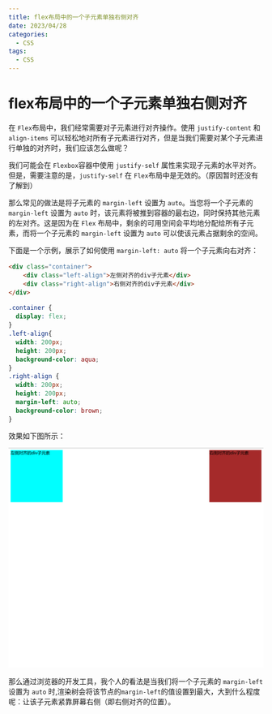 ```yaml
---
title: flex布局中的一个子元素单独右侧对齐
date: 2023/04/28
categories:
  - CSS
tags:
  - CSS
---
```


# flex布局中的一个子元素单独右侧对齐

在 `Flex`布局中，我们经常需要对子元素进行对齐操作。使用 `justify-content` 和 `align-items` 可以轻松地对所有子元素进行对齐，但是当我们需要对某个子元素进行单独的对齐时，我们应该怎么做呢？

我们可能会在 `Flexbox`容器中使用 `justify-self` 属性来实现子元素的水平对齐。但是，需要注意的是，`justify-self` 在 `Flex`布局中是无效的。（原因暂时还没有了解到）

那么常见的做法是将子元素的 `margin-left` 设置为 `auto`。当您将一个子元素的 `margin-left` 设置为 `auto` 时，该元素将被推到容器的最右边，同时保持其他元素的左对齐。这是因为在 `Flex` 布局中，剩余的可用空间会平均地分配给所有子元素，而将一个子元素的 `margin-left` 设置为 `auto` 可以使该元素占据剩余的空间。

下面是一个示例，展示了如何使用 `margin-left: auto` 将一个子元素向右对齐：

```html
<div class="container">
    <div class="left-align">左侧对齐的div子元素</div>
    <div class="right-align">右侧对齐的div子元素</div>
</div>
```

```css
.container {
  display: flex;
}
.left-align{
  width: 200px;
  height: 200px;
  background-color: aqua;
}
.right-align {
  width: 200px;
  height: 200px;
  margin-left: auto;
  background-color: brown;
}
```

效果如下图所示：

![image-20230429130351609](./rightAlignment.assets/rightAlignment-1.png)

那么通过浏览器的开发工具，我个人的看法是当我们将一个子元素的 `margin-left` 设置为 `auto` 时,渲染树会将该节点的`margin-left`的值设置到最大，大到什么程度呢：让该子元素紧靠屏幕右侧（即右侧对齐的位置）。